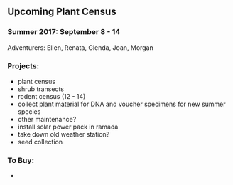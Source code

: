 ## Upcoming Plant Census
 
### Summer 2017: September 8 - 14

Adventurers: Ellen, Renata, Glenda, Joan, Morgan

### Projects:
* plant census
* shrub transects
* rodent census (12 - 14)
* collect plant material for DNA and voucher specimens for new summer species
* other maintenance? 
* install solar power pack in ramada
* take down old weather station?
* seed collection


### To Buy: 
* 

 